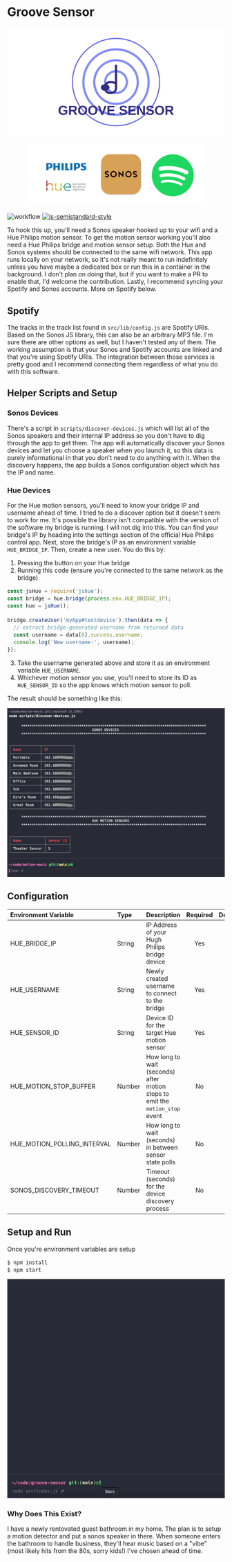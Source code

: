 # Groove Sensor 

![groove sensor logo](./img/groove-sensor-logo.svg)
<p align="center">
  <img src="./img/logos.png" alt="sonos-hue-spotify" width="400"/>
</p>

![workflow](https://github.com/recursivefunk/groove-sensor/actions/workflows/ci.yml/badge.svg)
[![js-semistandard-style](https://img.shields.io/badge/code%20style-semistandard-brightgreen.svg)](https://github.com/standard/semistandard)

To hook this up, you'll need a Sonos speaker hooked up to your wifi and a Hue Philips motion sensor. To get the motion sensor working you'll also need a Hue Philips bridge and motion sensor setup. Both the Hue and Sonos systems should be connected to the same wifi network. This app runs locally on your network, so it's not really meant to run indefinitely unless you have maybe a dedicated box or run this in a container in the background. I don't plan on doing that, but if you want to make a PR to enable that, I'd welcome the contribution. Lastly, I recommend syncing your Spotify and Sonos accounts. More on Spotify below.

## Spotify
The tracks in the track list found in `src/lib/config.js` are Spotify URIs. Based on the Sonos JS library, this can also be an arbitrary MP3 file. I'm sure there are other options as well, but I haven't tested any of them. The working assumption is that your Sonos and Spotify accounts are linked and that you're using Spotify URIs. The integration between those services is pretty good and I recommend connecting them regardless of what you do with this software.

## Helper Scripts and Setup
### Sonos Devices
There's a script in `scripts/discover-devices.js` which will list all of the Sonos speakers and their internal IP address so you don't have to dig through the app to get them. The app will automatically discover your Sonos devices and let you choose a speaker when you launch it, so this data is purely informational in that you don't need to do anything with it. When the discovery happens, the app builds a Sonos configuration object which has the IP and name.

### Hue Devices
For the Hue motion sensors, you'll need to know your bridge IP and username ahead of time. I tried to do a discover option but it doesn't seem to work for me. It's possible the library isn't compatible with the version of the software my bridge is running. I will not dig into this. You can find your bridge's IP by heading into the settings section of the official Hue Philips control app. Next, store the bridge's IP as an environment variable `HUE_BRIDGE_IP`. Then, create a new user. You do this by:

1. Pressing the button on your Hue bridge
2. Running this code (ensure you're connected to the same network as the bridge)

```javascript
const jsHue = require('jshue');
const bridge = hue.bridge(process.env.HUE_BRIDGE_IP);
const hue = jsHue();

bridge.createUser('myApp#testdevice').then(data => {
  // extract bridge-generated username from returned data
  const username = data[0].success.username;
  console.log('New username:', username);
});
```

3. Take the username generated above and store it as an environment variable `HUE_USERNAME`.
4. Whichever motion sensor you use, you'll need to store its ID as `HUE_SENSOR_ID` so the app knows which motion sensor to poll.

The result should be something like this:

![output from discover-devices.js script](./img/discover-devices-output.png)


## Configuration

| Environment Variable    | Type    | Description                                        | Required | Default |
| :---------------------- | :------ | :------------------------------------------------- | :------: | :-----: |
| HUE_BRIDGE_IP           | String  | IP Address of your Hugh Philips bridge device      | Yes      ||
| HUE_USERNAME            | String  | Newly created username to connect to the bridge    | Yes      ||
| HUE_SENSOR_ID           | String  | Device ID for the target Hue motion sensor         | Yes      ||
| HUE_MOTION_STOP_BUFFER  | Number  | How long to wait (seconds) after motion stops to emit the `motion_stop` event | No |`90`|
| HUE_MOTION_POLLING_INTERVAL | Number  | How long to wait (seconds) in between sensor state polls | No |`2`|
| SONOS_DISCOVERY_TIMEOUT | Number  | Timeout (seconds) for the device discovery process | No       | `5`     |

## Setup and Run
Once you're environment variables are setup

```sh
$ npm install
$ npm start
```

![demo](./img/demo.gif)

### Why Does This Exist?

I have a newly rentovated guest bathroom in my home. The plan is to setup a motion detector and put a sonos speaker in there. When someone enters the bathroom to handle business, they'll hear music based on a "vibe" (most likely hits from the 80s, sorry kids!) I've chosen ahead of time.
